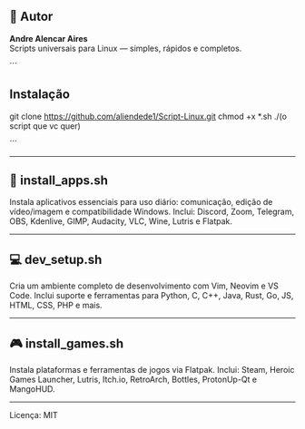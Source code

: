 ## 🧠 Autor
**Andre Alencar Aires**  
Scripts universais para Linux — simples, rápidos e completos.

´´´

## Instalação 
git clone https://github.com/aliendede1/Script-Linux.git
chmod +x *.sh
./(o script que vc quer)

´´´

---

## 🧱 install_apps.sh
Instala aplicativos essenciais para uso diário: comunicação, edição de vídeo/imagem e compatibilidade Windows.
Inclui: Discord, Zoom, Telegram, OBS, Kdenlive, GIMP, Audacity, VLC, Wine, Lutris e Flatpak.

---

## 💻 dev_setup.sh
Cria um ambiente completo de desenvolvimento com Vim, Neovim e VS Code.
Inclui suporte e ferramentas para Python, C, C++, Java, Rust, Go, JS, HTML, CSS, PHP e mais.

---

## 🎮 install_games.sh
Instala plataformas e ferramentas de jogos via Flatpak.
Inclui: Steam, Heroic Games Launcher, Lutris, Itch.io, RetroArch, Bottles, ProtonUp-Qt e MangoHUD.

---



Licença: MIT
